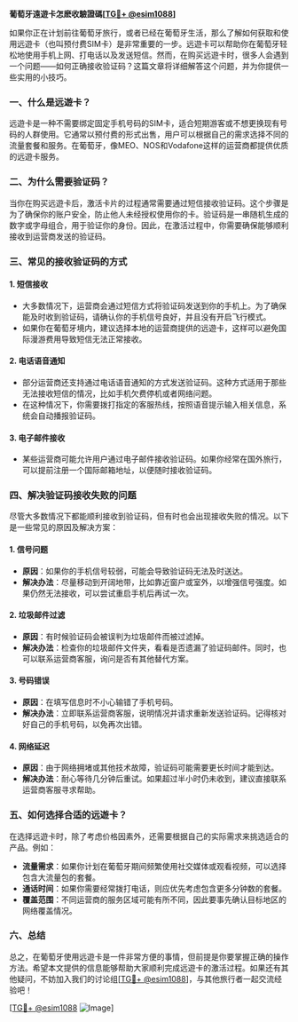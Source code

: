 **葡萄牙遠遊卡怎麽收驗證碼[[TG💪+ @esim1088](https://t.me/s/esim1088)]**

如果你正在计划前往葡萄牙旅行，或者已经在葡萄牙生活，那么了解如何获取和使用远遊卡（也叫预付费SIM卡）是非常重要的一步。远遊卡可以帮助你在葡萄牙轻松地使用手机上网、打电话以及发送短信。然而，在购买远遊卡时，很多人会遇到一个问题——如何正确接收验证码？这篇文章将详细解答这个问题，并为你提供一些实用的小技巧。

### 一、什么是远遊卡？

远遊卡是一种不需要绑定固定手机号码的SIM卡，适合短期游客或不想更换现有号码的人群使用。它通常以预付费的形式出售，用户可以根据自己的需求选择不同的流量套餐和服务。在葡萄牙，像MEO、NOS和Vodafone这样的运营商都提供优质的远遊卡服务。

### 二、为什么需要验证码？

当你在购买远遊卡后，激活卡片的过程通常需要通过短信接收验证码。这个步骤是为了确保你的账户安全，防止他人未经授权使用你的卡。验证码是一串随机生成的数字或字母组合，用于验证你的身份。因此，在激活过程中，你需要确保能够顺利接收到运营商发送的验证码。

### 三、常见的接收验证码的方式

#### 1. **短信接收**
   - 大多数情况下，运营商会通过短信方式将验证码发送到你的手机上。为了确保能及时收到验证码，请确认你的手机信号良好，并且没有开启飞行模式。
   - 如果你在葡萄牙境内，建议选择本地的运营商提供的远遊卡，这样可以避免国际漫游费用导致短信无法正常接收。

#### 2. **电话语音通知**
   - 部分运营商还支持通过电话语音通知的方式发送验证码。这种方式适用于那些无法接收短信的情况，比如手机欠费停机或者网络问题。
   - 在这种情况下，你需要拨打指定的客服热线，按照语音提示输入相关信息，系统会自动播报验证码。

#### 3. **电子邮件接收**
   - 某些运营商可能允许用户通过电子邮件接收验证码。如果你经常在国外旅行，可以提前注册一个国际邮箱地址，以便随时接收验证码。

### 四、解决验证码接收失败的问题

尽管大多数情况下都能顺利接收到验证码，但有时也会出现接收失败的情况。以下是一些常见的原因及解决方案：

#### 1. **信号问题**
   - **原因**：如果你的手机信号较弱，可能会导致验证码无法及时送达。
   - **解决办法**：尽量移动到开阔地带，比如靠近窗户或室外，以增强信号强度。如果仍然无法接收，可以尝试重启手机后再试一次。

#### 2. **垃圾邮件过滤**
   - **原因**：有时候验证码会被误判为垃圾邮件而被过滤掉。
   - **解决办法**：检查你的垃圾邮件文件夹，看看是否遗漏了验证码邮件。同时，也可以联系运营商客服，询问是否有其他替代方案。

#### 3. **号码错误**
   - **原因**：在填写信息时不小心输错了手机号码。
   - **解决办法**：立即联系运营商客服，说明情况并请求重新发送验证码。记得核对好自己的手机号码，以免再次出错。

#### 4. **网络延迟**
   - **原因**：由于网络拥堵或其他技术故障，验证码可能需要更长时间才能到达。
   - **解决办法**：耐心等待几分钟后重试。如果超过半小时仍未收到，建议直接联系运营商客服寻求帮助。

### 五、如何选择合适的远遊卡？

在选择远遊卡时，除了考虑价格因素外，还需要根据自己的实际需求来挑选适合的产品。例如：

- **流量需求**：如果你计划在葡萄牙期间频繁使用社交媒体或观看视频，可以选择包含大流量包的套餐。
- **通话时间**：如果你需要经常拨打电话，则应优先考虑包含更多分钟数的套餐。
- **覆盖范围**：不同运营商的服务区域可能有所不同，因此要事先确认目标地区的网络覆盖情况。

### 六、总结

总之，在葡萄牙使用远遊卡是一件非常方便的事情，但前提是你要掌握正确的操作方法。希望本文提供的信息能够帮助大家顺利完成远遊卡的激活过程。如果还有其他疑问，不妨加入我们的讨论组[[TG💪+ @esim1088](https://t.me/s/esim1088)]，与其他旅行者一起交流经验吧！

[[TG💪+ @esim1088](https://t.me/s/esim1088) ![Image](https://i.postimg.cc/4NQfJmqS/Snipaste-2025-05-13-00-14-12.png)]